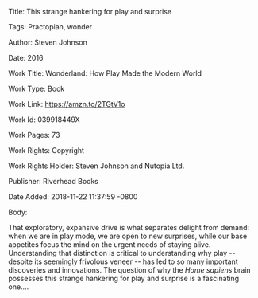 Title:  This strange hankering for play and surprise

Tags:   Practopian, wonder

Author: Steven Johnson

Date:   2016

Work Title: Wonderland: How Play Made the Modern World

Work Type: Book

Work Link: https://amzn.to/2TGtV1o

Work Id: 039918449X

Work Pages: 73

Work Rights: Copyright

Work Rights Holder: Steven Johnson and Nutopia Ltd.

Publisher: Riverhead Books

Date Added: 2018-11-22 11:37:59 -0800

Body: 

That exploratory, expansive drive is what separates delight from demand: when we are in play mode, we are open to new surprises, while our base appetites focus the mind on the urgent needs of staying alive. Understanding that distinction is critical to understanding why play -- despite its seemingly frivolous veneer -- has led to so many important discoveries and innovations. The question of why the *Home sapiens* brain possesses this strange hankering for play and surprise is a fascinating one....


